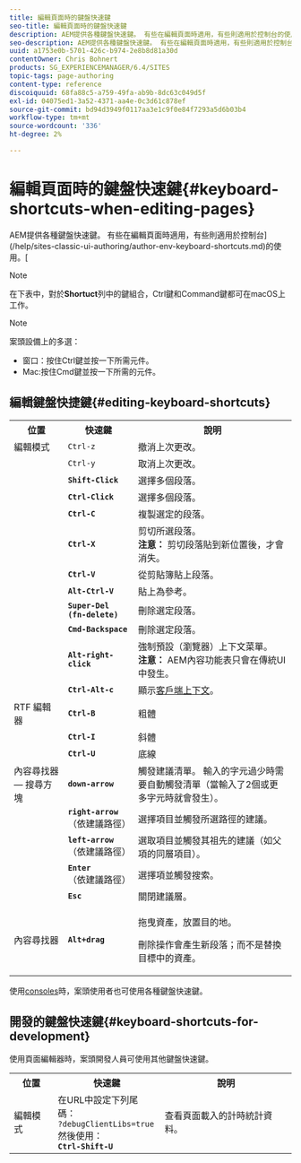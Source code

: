 ```yaml
---
title: 編輯頁面時的鍵盤快速鍵
seo-title: 編輯頁面時的鍵盤快速鍵
description: AEM提供各種鍵盤快速鍵。 有些在編輯頁面時適用，有些則適用於控制台的使用。
seo-description: AEM提供各種鍵盤快速鍵。 有些在編輯頁面時適用，有些則適用於控制台的使用。
uuid: a1753e0b-5701-426c-b974-2e8b8d81a30d
contentOwner: Chris Bohnert
products: SG_EXPERIENCEMANAGER/6.4/SITES
topic-tags: page-authoring
content-type: reference
discoiquuid: 68fa88c5-a759-49fa-ab9b-8dc63c049d5f
exl-id: 04075ed1-3a52-4371-aa4e-0c3d61c878ef
source-git-commit: bd94d3949f0117aa3e1c9f0e84f7293a5d6b03b4
workflow-type: tm+mt
source-wordcount: '336'
ht-degree: 2%

---
```


# 編輯頁面時的鍵盤快速鍵{#keyboard-shortcuts-when-editing-pages}

AEM提供各種鍵盤快速鍵。 有些在編輯頁面時適用，有些則適用於控制台](/help/sites-classic-ui-authoring/author-env-keyboard-shortcuts.md)的使用。[

>[!NOTE]
>
>在下表中，對於&#x200B;**Shortuct**&#x200B;列中的鍵組合，Ctrl鍵和Command鍵都可在macOS上工作。

>[!NOTE]
>
>案頭設備上的多選：
>
>* 窗口：按住Ctrl鍵並按一下所需元件。
>* Mac:按住Cmd鍵並按一下所需的元件。

>



## 編輯鍵盤快捷鍵{#editing-keyboard-shortcuts}

<table> 
 <tbody> 
  <tr> 
   <th>位置</th> 
   <th>快速鍵</th> 
   <th>說明</th> 
  </tr> 
  <tr> 
   <td>編輯模式</td> 
   <td><code>Ctrl-z</code></td> 
   <td>撤消上次更改。</td> 
  </tr> 
  <tr> 
   <td> </td> 
   <td><code>Ctrl-y</code></td> 
   <td>取消上次更改。</td> 
  </tr> 
  <tr> 
   <td> </td> 
   <td><strong><code>Shift-Click</code></strong></td> 
   <td>選擇多個段落。</td> 
  </tr> 
  <tr> 
   <td> </td> 
   <td><strong><code>Ctrl-Click</code></strong></td> 
   <td>選擇多個段落。</td> 
  </tr> 
  <tr> 
   <td> </td> 
   <td><strong><code>Ctrl-C</code></strong></td> 
   <td>複製選定的段落。</td> 
  </tr> 
  <tr> 
   <td> </td> 
   <td><strong><code>Ctrl-X</code></strong></td> 
   <td>剪切所選段落。<strong><br /> 注意：</strong> 剪切段落貼到新位置後，才會消失。</td> 
  </tr> 
  <tr> 
   <td> </td> 
   <td><strong><code>Ctrl-V</code></strong></td> 
   <td>從剪貼簿貼上段落。</td> 
  </tr> 
  <tr> 
   <td> </td> 
   <td><strong><code>Alt-Ctrl-V</code></strong></td> 
   <td>貼上為參考。</td> 
  </tr> 
  <tr> 
   <td> </td> 
   <td><strong><code>Super-Del (fn-delete)</code></strong></td> 
   <td>刪除選定段落。</td> 
  </tr> 
  <tr> 
   <td> </td> 
   <td><strong><code>Cmd-Backspace</code></strong></td> 
   <td>刪除選定段落。</td> 
  </tr> 
  <tr> 
   <td> </td> 
   <td><strong><code>Alt-right-click</code></strong></td> 
   <td>強制預設（瀏覽器）上下文菜單。<br /> <strong>注意：</strong> AEM內容功能表只會在傳統UI中發生。</td> 
  </tr> 
  <tr> 
   <td> </td> 
   <td><strong><code>Ctrl-Alt-c</code></strong></td> 
   <td>顯示<a href="/help/sites-administering/client-context.md">客戶端上下文</a>。</td> 
  </tr> 
  <tr> 
   <td>RTF 編輯器<br /> </td> 
   <td><strong><code>Ctrl-B</code></strong><br /> </td> 
   <td>粗體</td> 
  </tr> 
  <tr> 
   <td> </td> 
   <td><strong><code>Ctrl-I</code></strong><br /> </td> 
   <td>斜體<br /> </td> 
  </tr> 
  <tr> 
   <td> </td> 
   <td><strong><code>Ctrl-U</code></strong><br /> </td> 
   <td>底線</td> 
  </tr> 
  <tr> 
   <td>內容尋找器 — 搜尋方塊</td> 
   <td><strong><code>down-arrow</code></strong></td> 
   <td>觸發建議清單。 輸入的字元過少時需要自動觸發清單（當輸入了2個或更多字元時就會發生）。</td> 
  </tr> 
  <tr> 
   <td> </td> 
   <td><strong><code>right-arrow</code></strong><br /> （依建議路徑）</td> 
   <td>選擇項目並觸發所選路徑的建議。</td> 
  </tr> 
  <tr> 
   <td> </td> 
   <td><strong><code>left-arrow</code></strong><br /> （依建議路徑）</td> 
   <td>選取項目並觸發其祖先的建議（如父項的同層項目）。</td> 
  </tr> 
  <tr> 
   <td> </td> 
   <td><strong><code>Enter</code></strong><br /> （依建議路徑）</td> 
   <td>選擇項並觸發搜索。</td> 
  </tr> 
  <tr> 
   <td> </td> 
   <td><strong><code>Esc</code></strong></td> 
   <td>關閉建議層。</td> 
  </tr> 
  <tr> 
   <td>內容尋找器<br /> </td> 
   <td><strong><code>Alt+drag</code></strong></td> 
   <td><p>拖曳資產，放置目的地。</p> <p>刪除操作會產生新段落；而不是替換目標中的資產。</p> </td> 
  </tr> 
 </tbody> 
</table>

使用[consoles](/help/sites-classic-ui-authoring/author-env-keyboard-shortcuts.md)時，案頭使用者也可使用各種鍵盤快速鍵。

## 開發的鍵盤快速鍵{#keyboard-shortcuts-for-development}

使用頁面編輯器時，案頭開發人員可使用其他鍵盤快速鍵。

<table> 
 <tbody> 
  <tr> 
   <th>位置</th> 
   <th>快速鍵</th> 
   <th>說明</th> 
  </tr> 
  <tr> 
   <td>編輯模式</td> 
   <td>在URL中設定下列尾碼：<br /> <code>?debugClientLibs=true</code><br />然後使用：<br /> <strong><code>Ctrl-Shift-U</code></strong></td> 
   <td>查看頁面載入的計時統計資料。</td> 
  </tr> 
 </tbody> 
</table>
